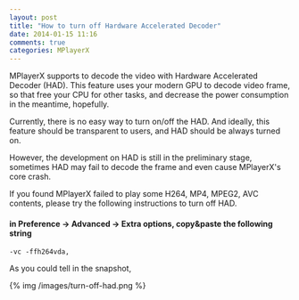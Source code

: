 ```yaml
---
layout: post
title: "How to turn off Hardware Accelerated Decoder"
date: 2014-01-15 11:16
comments: true
categories: MPlayerX 
---
```


MPlayerX supports to decode the video with Hardware Accelerated Decoder (HAD). This feature uses your modern GPU to decode video frame, so that free your CPU for other tasks, and decrease the power consumption in the meantime, hopefully.

Currently, there is no easy way to turn on/off the HAD. And ideally, this feature should be transparent to users, and HAD should be always turned on.

However, the development on HAD is still in the preliminary stage, sometimes HAD may fail to decode the frame and even cause MPlayerX's core crash.

If you found MPlayerX failed to play some H264, MP4, MPEG2, AVC contents, please try the following instructions to turn off HAD.

#### in Preference → Advanced → Extra options, copy&paste the following string

```
-vc -ffh264vda,
```

As you could tell in the snapshot,

{% img /images/turn-off-had.png %}